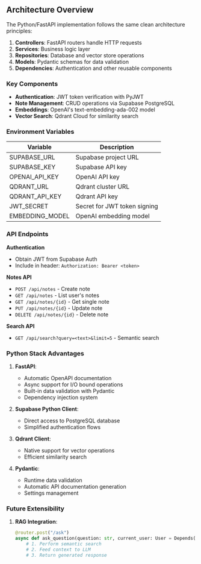 ## Architecture Overview

The Python/FastAPI implementation follows the same clean architecture principles:

1. **Controllers**: FastAPI routers handle HTTP requests
2. **Services**: Business logic layer
3. **Repositories**: Database and vector store operations
4. **Models**: Pydantic schemas for data validation
5. **Dependencies**: Authentication and other reusable components

### Key Components

- **Authentication**: JWT token verification with PyJWT
- **Note Management**: CRUD operations via Supabase PostgreSQL
- **Embeddings**: OpenAI's text-embedding-ada-002 model
- **Vector Search**: Qdrant Cloud for similarity search

### Environment Variables

| Variable          | Description                     |
|-------------------|---------------------------------|
| SUPABASE_URL      | Supabase project URL            |
| SUPABASE_KEY      | Supabase API key                |
| OPENAI_API_KEY    | OpenAI API key                  |
| QDRANT_URL        | Qdrant cluster URL              |
| QDRANT_API_KEY    | Qdrant API key                  |
| JWT_SECRET        | Secret for JWT token signing    |
| EMBEDDING_MODEL   | OpenAI embedding model          |

### API Endpoints

**Authentication**
- Obtain JWT from Supabase Auth
- Include in header: `Authorization: Bearer <token>`

**Notes API**
- `POST /api/notes` - Create note
- `GET /api/notes` - List user's notes
- `GET /api/notes/{id}` - Get single note
- `PUT /api/notes/{id}` - Update note
- `DELETE /api/notes/{id}` - Delete note

**Search API**
- `GET /api/search?query=<text>&limit=5` - Semantic search

### Python Stack Advantages

1. **FastAPI**:
   - Automatic OpenAPI documentation
   - Async support for I/O bound operations
   - Built-in data validation with Pydantic
   - Dependency injection system

2. **Supabase Python Client**:
   - Direct access to PostgreSQL database
   - Simplified authentication flows

3. **Qdrant Client**:
   - Native support for vector operations
   - Efficient similarity search

4. **Pydantic**:
   - Runtime data validation
   - Automatic API documentation generation
   - Settings management

### Future Extensibility

1. **RAG Integration**:
   ```python
   @router.post("/ask")
   async def ask_question(question: str, current_user: User = Depends(get_current_user)):
       # 1. Perform semantic search
       # 2. Feed context to LLM
       # 3. Return generated response
